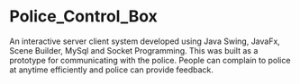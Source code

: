 # Police_Control_Box

An interactive server client system developed using Java Swing, JavaFx, Scene Builder, MySql and Socket Programming. This was built as a prototype for communicating with the police. People can complain
to police at anytime efficiently and police can provide feedback.
